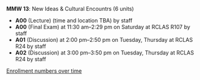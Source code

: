 **MMW 13**: New Ideas & Cultural Encountrs (6 units)

- **A00** (Lecture) (time and location TBA) by staff
- **A00** (Final Exam) at 11:30 am–2:29 pm on Saturday at RCLAS R107 by staff
- **A01** (Discussion) at 2:00 pm–2:50 pm on Tuesday, Thursday at RCLAS R24 by staff
- **A02** (Discussion) at 3:00 pm–3:50 pm on Tuesday, Thursday at RCLAS R24 by staff

[Enrollment numbers over time](./MMW13.tsv)
